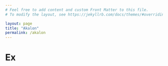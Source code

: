 ```yaml
---
# Feel free to add content and custom Front Matter to this file.
# To modify the layout, see https://jekyllrb.com/docs/themes/#overriding-theme-defaults

layout: page
title: "Akalon"
permalink: /akalon
---
```


<h1>Ex</h1>